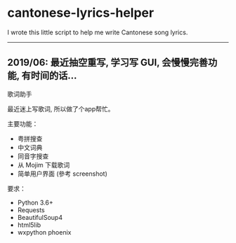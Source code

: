 # cantonese-lyrics-helper
I wrote this little script to help me write Cantonese song lyrics.

-----
2019/06: 最近抽空重写, 学习写 GUI, 会慢慢完善功能, 有时间的话...
-----

歌词助手

最近迷上写歌词, 所以做了个app帮忙。

主要功能：
- 粤拼搜查
- 中文词典
- 同音字搜查
- 从 Mojim 下载歌词
- 简单用户界面 (參考 screenshot)

要求：
- Python 3.6+
- Requests
- BeautifulSoup4
- html5lib
- wxpython phoenix